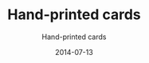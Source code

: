 ---
slug: card-heart
date: 2014-07-13
title: Hand-printed cards
subtitle: Hand-printed cards
image: card-heart-segment2.jpg
image_layout: portrait
alt: Hand printed card
---